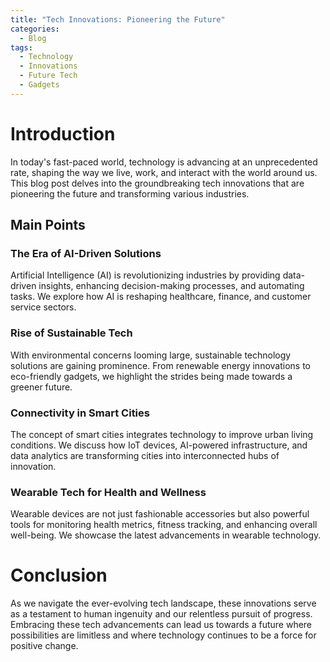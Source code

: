 ```yaml
---
title: "Tech Innovations: Pioneering the Future"
categories:
  - Blog
tags:
  - Technology
  - Innovations
  - Future Tech
  - Gadgets
---
```


# Introduction
In today's fast-paced world, technology is advancing at an unprecedented rate, shaping the way we live, work, and interact with the world around us. This blog post delves into the groundbreaking tech innovations that are pioneering the future and transforming various industries.

## Main Points
### The Era of AI-Driven Solutions
Artificial Intelligence (AI) is revolutionizing industries by providing data-driven insights, enhancing decision-making processes, and automating tasks. We explore how AI is reshaping healthcare, finance, and customer service sectors.

### Rise of Sustainable Tech
With environmental concerns looming large, sustainable technology solutions are gaining prominence. From renewable energy innovations to eco-friendly gadgets, we highlight the strides being made towards a greener future.

### Connectivity in Smart Cities
The concept of smart cities integrates technology to improve urban living conditions. We discuss how IoT devices, AI-powered infrastructure, and data analytics are transforming cities into interconnected hubs of innovation.

### Wearable Tech for Health and Wellness
Wearable devices are not just fashionable accessories but also powerful tools for monitoring health metrics, fitness tracking, and enhancing overall well-being. We showcase the latest advancements in wearable technology.

# Conclusion
As we navigate the ever-evolving tech landscape, these innovations serve as a testament to human ingenuity and our relentless pursuit of progress. Embracing these tech advancements can lead us towards a future where possibilities are limitless and where technology continues to be a force for positive change.